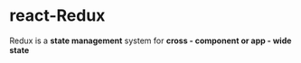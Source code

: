 # react-Redux

Redux is a <strong>state management</strong> system for <strong>cross - component or app - wide state</strong>
